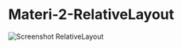 # Materi-2-RelativeLayout
![Screenshot RelativeLayout](https://user-images.githubusercontent.com/62680911/107358576-23d3f000-6b06-11eb-98a7-88edb8661d66.jpg)
